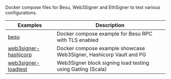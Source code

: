 Docker compose files for Besu, Web3Signer and EthSigner to test various configurations.

| **Examples**                                           | **Description**                                                    |
|--------------------------------------------------------|--------------------------------------------------------------------|
| [besu](besu/README.md)                                 | Docker compose example for Besu RPC with TLS enabled               |
| [web3signer-hashicorp](web3signer-hashicorp/README.md) | Docker compose example showcase Web3Signer, Hashicorp Vault and PG |
| [web3signer-loadtest](web3signer-loadtest/README.md)   | Web3Signer block signing load testing using Gatling (Scala)        |

